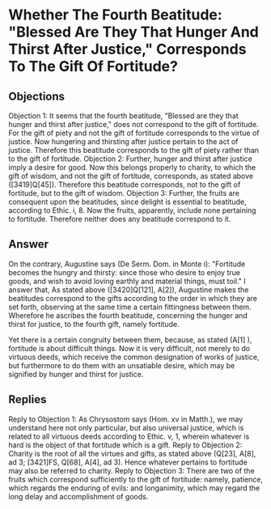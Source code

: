 # Whether The Fourth Beatitude: "Blessed Are They That Hunger And Thirst After Justice," Corresponds To The Gift Of Fortitude?
## Objections
Objection 1: It seems that the fourth beatitude, "Blessed are they that hunger and thirst after justice," does not correspond to the gift of fortitude. For the gift of piety and not the gift of fortitude corresponds to the virtue of justice. Now hungering and thirsting after justice pertain to the act of justice. Therefore this beatitude corresponds to the gift of piety rather than to the gift of fortitude.
Objection 2: Further, hunger and thirst after justice imply a desire for good. Now this belongs properly to charity, to which the gift of wisdom, and not the gift of fortitude, corresponds, as stated above ([3419]Q[45]). Therefore this beatitude corresponds, not to the gift of fortitude, but to the gift of wisdom.
Objection 3: Further, the fruits are consequent upon the beatitudes, since delight is essential to beatitude, according to Ethic. i, 8. Now the fruits, apparently, include none pertaining to fortitude. Therefore neither does any beatitude correspond to it.
## Answer
On the contrary, Augustine says (De Serm. Dom. in Monte i): "Fortitude becomes the hungry and thirsty: since those who desire to enjoy true goods, and wish to avoid loving earthly and material things, must toil."
I answer that, As stated above ([3420]Q[121], A[2]), Augustine makes the beatitudes correspond to the gifts according to the order in which they are set forth, observing at the same time a certain fittingness between them. Wherefore he ascribes the fourth beatitude, concerning the hunger and thirst for justice, to the fourth gift, namely fortitude.

Yet there is a certain congruity between them, because, as stated (A[1] ), fortitude is about difficult things. Now it is very difficult, not merely to do virtuous deeds, which receive the common designation of works of justice, but furthermore to do them with an unsatiable desire, which may be signified by hunger and thirst for justice.
## Replies
Reply to Objection 1: As Chrysostom says (Hom. xv in Matth.), we may understand here not only particular, but also universal justice, which is related to all virtuous deeds according to Ethic. v, 1, wherein whatever is hard is the object of that fortitude which is a gift.
Reply to Objection 2: Charity is the root of all the virtues and gifts, as stated above (Q[23], A[8], ad 3; [3421]FS, Q[68], A[4], ad 3). Hence whatever pertains to fortitude may also be referred to charity.
Reply to Objection 3: There are two of the fruits which correspond sufficiently to the gift of fortitude: namely, patience, which regards the enduring of evils: and longanimity, which may regard the long delay and accomplishment of goods.